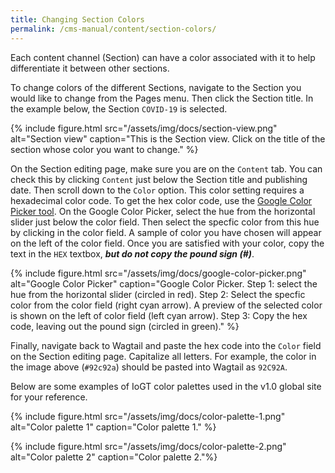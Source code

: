 ```yaml
---
title: Changing Section Colors
permalink: /cms-manual/content/section-colors/
---
```


Each content channel (Section) can have a color associated with it to help differentiate it between other sections.

To change colors of the different Sections, navigate to the Section you would like to change from the Pages menu. Then click the Section title. In the example below, the Section `COVID-19` is selected.

{% include figure.html src="/assets/img/docs/section-view.png" alt="Section view" caption="This is the Section view. Click on the title of the section whose color you want to change." %}

On the Section editing page, make sure you are on the `Content` tab. You can check this by clicking `Content` just below the Section title and publishing date. Then scroll down to the `Color` option. This color setting requires a hexadecimal color code. To get the hex color code, use the [Google Color Picker tool](https://www.google.com/search?q=color+picker). On the Google Color Picker, select the hue from the horizontal slider just below the color field. Then select the specfic color from this hue by clicking in the color field. A sample of color you have chosen will appear on the left of the color field. Once you are satisfied with your color, copy the text in the `HEX` textbox, _**but do not copy the pound sign (#)**_.

{% include figure.html src="/assets/img/docs/google-color-picker.png" alt="Google Color Picker" caption="Google Color Picker. Step 1: select the hue from the horizontal slider (circled in red). Step 2: Select the specfic color from the color field (right cyan arrow). A preview of the selected color is shown on the left of color field (left cyan arrow). Step 3: Copy the hex code, leaving out the pound sign (circled in green)." %}

Finally, navigate back to Wagtail and paste the hex code into the `Color` field on the Section editing page. Capitalize all letters. For example, the color in the image above (`#92c92a`) should be pasted into Wagtail as `92C92A`.

Below are some examples of IoGT color palettes used in the v1.0 global site for your reference.

{% include figure.html src="/assets/img/docs/color-palette-1.png" alt="Color palette 1" caption="Color palette 1." %}

{% include figure.html src="/assets/img/docs/color-palette-2.png" alt="Color palette 2" caption="Color palette 2."%}
